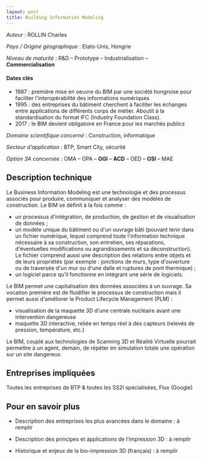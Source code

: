 ```yaml
---
layout: post
title: Building Information Modeling
---
```


_Auteur_ : ROLLIN Charles

_Pays / Origine géographique_ : Etats-Unis, Hongrie


_Niveau de maturité_ : R&D – Prototype – Industrialisation – **Commercialisation**


#### Dates clés
+ 1987 : première mise en oeuvre du BIM par une société hongroise pour faciliter l'interopérabilité des informations numériques
+ 1995 : des entreprises du bâtiment cherchent à faciliter les échanges entre applications de différents corps de métier. Aboutit à la standardisation du format IFC (Industry Foundation Class).
+ 2017 : le BIM devient obligatoire en France pour les marchés publics


_Domaine scientifique concerné_ : Construction, informatique


_Secteur d’application_ : BTP, Smart City, sécurité


_Option 3A concernée_ : OMA – OPA – **OGI** – **ACD** – OED – **OSI** – MAE 


## Description technique

Le Business Information Modeling est une technologie et des processus associés pour produire, communiquer et analyser des modèles de construction. Le BIM se définit à la fois comme :

+ un processus d'intégration, de production, de gestion et de visualisation de données ;
+ un modèle unique du bâtiment ou d'un ouvrage bâti (pouvant tenir dans un fichier numérique, lequel comprend toute l'information technique nécessaire à sa construction, son entretien, ses réparations, d'éventuelles modifications ou agrandissements et sa déconstruction). Le fichier comprend aussi une description des relations entre objets et de leurs propriétés (par exemple : jonctions de murs, type d'ouverture ou de traversée d'un mur ou d'une dalle et ruptures de pont thermique) ;
+ un logiciel parce qu’il fonctionne en intégrant une série de logiciels.

Le BIM permet une capitalisation des données associées à un ouvrage. Sa vocation première est de fluidifier le processus de construction mais il permet aussi d'améliorer le Product Lifecycle Management (PLM) :

+ visualisation de la maquette 3D d'une centrale nucléaire avant une intervention dangereuse
+ maquette 3D interactive, reliée en temps réel à des capteurs (relevés de pression, température, etc.)

Le BIM, couplé aux technologies de Scanning 3D et Réalité Virtuelle pourrait permettre à un agent, demain, de répéter en simulation totale une opération sur un site dangereux.

## Entreprises impliquées

Toutes les entreprises de BTP & toutes les SS2I spécialisées, Flux (Google)

## Pour en savoir plus

+ Description des entreprises les plus avancées dans le domaine : à remplir

+ Description des principes et applications de l’impression 3D : à remplir

+ Historique et enjeux de la bio-impression 3D (français) : à remplir
